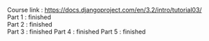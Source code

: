 Course link : https://docs.djangoproject.com/en/3.2/intro/tutorial03/  
Part 1 : finished  
Part 2 : finished  
Part 3 : finished
Part 4 : finished
Part 5 : finished